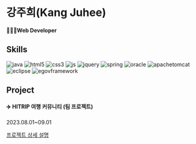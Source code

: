 # 강주희(Kang Juhee)
#### 👩🏻‍💻Web Developer

## Skills
<div>

![java](https://img.shields.io/badge/Java-ED8B00?style=for-the-badge&logo=openjdk&logoColor=white)
![html5](https://img.shields.io/badge/HTML5-E34F26?style=for-the-badge&logo=html5&logoColor=white)
![css3](https://img.shields.io/badge/CSS-239120?&style=for-the-badge&logo=css3&logoColor=white)
![js](https://img.shields.io/badge/JavaScript-F7DF1E?style=for-the-badge&logo=JavaScript&logoColor=white)
![jquery](https://img.shields.io/badge/jQuery-0769AD?style=for-the-badge&logo=jquery&logoColor=white)
![spring](https://img.shields.io/badge/Spring-6DB33F?style=for-the-badge&logo=spring&logoColor=white)
![oracle](https://img.shields.io/badge/Oracle-F80000?style=for-the-badge&logo=oracle&logoColor=black)
![apachetomcat](https://img.shields.io/badge/apachetomcat-F8DC75?style=for-the-badge&logo=apachetomcat&logoColor=white)
![eclipse](https://img.shields.io/badge/Eclipse-2C2255?style=for-the-badge&logo=eclipse&logoColor=white)
![egovframework](https://img.shields.io/badge/egovframework-423482?style=for-the-badge&logo=egovframework&logoColor=black)


</div>

## Project
#### ✈️ HITRIP 여행 커뮤니티 (팀 프로젝트)
2023.08.01~09.01

[프로젝트 상세 설명](https://github.com/zzheek/Project_Hitrip)
